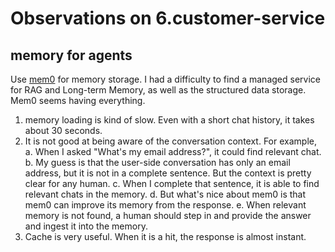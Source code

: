 # Observations on 6.customer-service

## memory for agents

Use [mem0](https://mem0.ai/) for memory storage. I had a difficulty to find a managed service for RAG and Long-term Memory, as well as the structured data storage. Mem0 seems having everything.

1. memory loading is kind of slow. Even with a short chat history, it takes about 30 seconds.
2. It is not good at being aware of the conversation context. For example,
  a. When I asked "What's my email address?", it could find relevant chat.
  b. My guess is that the user-side conversation has only an email address, but it is not in a complete sentence. But the context is pretty clear for any human.
  c. When I complete that sentence, it is able to find relevant chats in the memory.
  d. But what's nice about mem0 is that mem0 can improve its memory from the response.
  e. When relevant memory is not found, a human should step in and provide the answer and ingest it into the memory.
3. Cache is very useful. When it is a hit, the response is almost instant.
